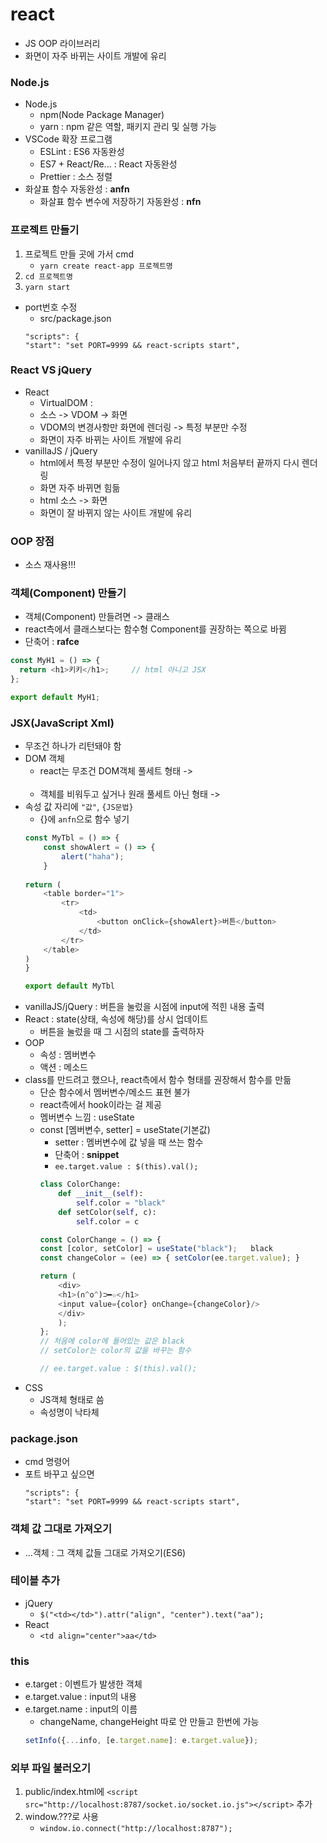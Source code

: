 # react
- JS OOP 라이브러리
- 화면이 자주 바뀌는 사이트 개발에 유리
### Node.js
- Node.js
    - npm(Node Package Manager)
    - yarn : npm 같은 역할, 패키지 관리 및 실행 가능
- VSCode 확장 프로그램
    - ESLint : ES6 자동완성
    - ES7 + React/Re... : React 자동완성
    - Prettier : 소스 정렬
- 화살표 함수 자동완성 : **anfn**
    - 화살표 함수 변수에 저장하기 자동완성 : **nfn**
### 프로젝트 만들기
1. 프로젝트 만들 곳에 가서 cmd  
    - ```yarn create react-app 프로젝트명```
2. ```cd 프로젝트명```
3. ```yarn start```
- port번호 수정
    - src/package.json
    ```
    "scripts": {
    "start": "set PORT=9999 && react-scripts start",
    ```
### React VS jQuery
- React
    - VirtualDOM : 
    - 소스 -> VDOM -> 화면
    - VDOM의 변경사항만 화면에 렌더링 -> 특정 부분만 수정
    - 화면이 자주 바뀌는 사이트 개발에 유리
- vanillaJS / jQuery
    - html에서 특정 부분만 수정이 일어나지 않고 html 처음부터 끝까지 다시 렌더링
    - 화면 자주 바뀌면 힘듦
    - html 소스 -> 화면 
    - 화면이 잘 바뀌지 않는 사이트 개발에 유리
### OOP 장점
- 소스 재사용!!!
### 객체(Component) 만들기
- 객체(Component) 만들려면 -> 클래스
- react측에서 클래스보다는 함수형 Component를 권장하는 쪽으로 바뀜
- 단축어 : **rafce**
```js
const MyH1 = () => {
  return <h1>키키</h1>;     // html 아니고 JSX
};

export default MyH1;
```
### JSX(JavaScript Xml) 
- 무조건 하나가 리턴돼야 함
- DOM 객체
    - react는 무조건 DOM객체 풀세트 형태 -> <br></br>
    - 객체를 비워두고 싶거나 원래 풀세트 아닌 형태 -> <br />
- 속성 값 자리에 ```"값"```, ```{JS문법}```
    - {}에 ```anfn```으로 함수 넣기 
    ```js
    const MyTbl = () => {
        const showAlert = () => { 
            alert("haha");
        }
        
    return (
        <table border="1">
            <tr>
                <td>
                    <button onClick={showAlert}>버튼</button>
                </td>
            </tr>
        </table>
    )
    }

    export default MyTbl
    ```
- vanillaJS/jQuery : 버튼을 눌렀을 시점에 input에 적힌 내용 출력 
- React : state(상태, 속성에 해당)를 상시 업데이트
    - 버튼을 눌렀을 때 그 시점의 state를 출력하자
- OOP
    - 속성 : 멤버변수
    - 액션 : 메소드
- class를 만드려고 했으나, react측에서 함수 형태를 권장해서 함수를 만듦
    - 단순 함수에서 멤버변수/메소드 표현 불가
    - react측에서 hook이라는 걸 제공 
    - 멤버변수 느낌 : useState
    - const [멤버변수, setter] = useState(기본값)
        - setter : 멤버변수에 값 넣을 때 쓰는 함수
        - 단축어 : **snippet**
        - ```ee.target.value : $(this).val();```
        ```py
        class ColorChange:
            def __init__(self):
                self.color = "black"
            def setColor(self, c):
                self.color = c
        ```
        ```js
        const ColorChange = () => {
        const [color, setColor] = useState("black");   black
        const changeColor = (ee) => { setColor(ee.target.value); } 

        return (
            <div>
            <h1>(∩^o^)⊃━☆</h1>
            <input value={color} onChange={changeColor}/>
            </div>
            );
        };
        // 처음에 color에 들어있는 값은 black
        // setColor는 color의 값을 바꾸는 함수

        // ee.target.value : $(this).val();
        ```
- CSS
    - JS객체 형태로 씀
    - 속성명이 낙타체
### package.json
- cmd 명령어
- 포트 바꾸고 싶으면
    ```
    "scripts": {
    "start": "set PORT=9999 && react-scripts start",
    ```
### 객체 값 그대로 가져오기
- ...객체 : 그 객체 값들 그대로 가져오기(ES6)

### 테이블 추가
- jQuery
    - ```$("<td></td>").attr("align", "center").text("aa");```
- React
    - ```<td align="center">aa</td>```

### this
- e.target : 이벤트가 발생한 객체
- e.target.value : input의 내용
- e.target.name : input의 이름
    - changeName, changeHeight 따로 안 만들고 한번에 가능
    ```js
    setInfo({...info, [e.target.name]: e.target.value});
    ```

### 외부 파일 불러오기
1. public/index.html에 ```<script src="http://localhost:8787/socket.io/socket.io.js"></script>``` 추가
2. window.???로 사용 
    - ```window.io.connect("http://localhost:8787");```